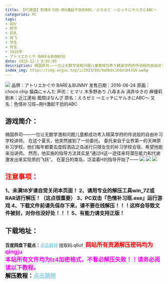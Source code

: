 ```yaml
---
title: 【PC硬盘】色情补习班~用H激起干劲的ABC／えろゼミ ～エッチにヤルきにABC～
categories: PC
tags:
- ADV
- 拔作
- 巨乳
- 双飞
- 学生
- 师生
- 2016年
- アトリエかぐや BARE＆BUNNY社
date: 2023-12-3 8:01:00
description: 楠国恭司——一位让无数学渣和问题儿童都成功考入精英学府的传说般的自由补习学校讲师。在这个夏天，他突然接到了一份委托。委托来自于业界第一的天神原补习学校，他们每年都要去度假酒店之岛进行只限女生的补习学校合宿，希望他能来当讲师。然而，他实施的指导方法其实是“通过H这一途径来将潜在能力和代谢激发出来实现质的飞跃”。在夏日的南岛，泛滥着H的指导开始了——
index_img: https://img.acgus.top/i/2023/06/9a0bbc16de184316.webp
---
```

![](https://img.acgus.top/i/2023/06/9a0bbc16de184316.webp)
品牌：アトリエかぐや BARE＆BUNNY
发售日期：2016-06-24
原画：choco chip 猫森にゃんた
声优：ヒマリ 木多野あり 八尋まみ 渦井ゆきの 麻優莉
剧本：近江達裕 風間ぼなんざ
原名：えろゼミ ～エッチにヤルきにABC～
又名：色情补习班~用H激起干劲的ABC

## 游戏简介：
楠国恭司——一位让无数学渣和问题儿童都成功考入精英学府的传说般的自由补习学校讲师。
在这个夏天，他突然接到了一份委托。
委托来自于业界第一的天神原补习学校，他们每年都要去度假酒店之岛进行只限女生的补习学校合宿，希望他能来当讲师。
然而，他实施的指导方法其实是“通过H这一途径来将潜在能力和代谢激发出来实现质的飞跃”。
在夏日的南岛，泛滥着H的指导开始了——
![](https://img.acgus.top/i/2023/06/e11d04e974184328.webp)
![](https://img.acgus.top/i/2023/06/7fdb971abf184324.webp)
![](https://img.acgus.top/i/2023/06/d426468430184320.webp)





## <font color=#FF0000 >注意事项：</font>
<font size=3><b>1、未满18岁请自觉关闭本页面！
2、请用专业的解压工具win_7Z或RAR进行解压！（这点很重要）
3、PC双击『色情补习班.exe』运行游戏
4、下载文件前请先保存下来，请不要在线解压！！！这样会导致文件被封，对你也没好处！！！
5、有能力请支持正版！</b></font>

## 下载地址：
<b>百度网盘下载点：</b><a href="https://pan.baidu.com/s/1NZZ3M9i-4aXbPHwhQkgKuQ?pwd=q6of" style="color: #87CEEB;"><b>点击跳转</b></a> 提取码:q6of
<a style="padding: 0" href="https://post.qingju.org/AD/"><img style="max-width:100%" src="https://img.acgus.top/i/2024/07/478f689b8021d8d499ab43d21acf137a.gif" alt=""></a>
<b><font color=#FF0000 size=4>网站所有资源解压密码均为</b></font><b><font color=#FF00FF size=4>qingju</font><font color=#FF0000 ></font></b><br><b><font color=#FF00FF size=4>本站所有文件均为lz4加密格式，不看必解压失败！！请务必阅读以下教程。</b></font><br><b><font color=#000 size=4>解压教程：</b><a href="https://post.qingju.org/tutorial/000/" style="color: #87CEEB;"><b>点击跳转</b></a>